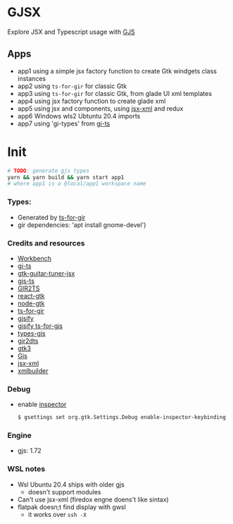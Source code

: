 # GJSX

Explore JSX and Typescript usage with [GJS](https://gjs.guide/)

## Apps

- app1
   using a simple jsx factory function to create Gtk windgets class instances
- app2
   using `ts-for-gir` for classic Gtk
- app3
   using `ts-for-gir` for classic Gtk, from glade UI xml templates
- app4
    using jsx factory function to create glade xml
- app5
    using jsx and components, using [jsx-xml](https://github.com/smmoosavi/jsx-xml) and redux 
- app6
    Windows wls2 Ubtuntu 20.4 imports
- app7
    using 'gi-types' from [gi-ts](https://github.com/gi-ts)


# Init

```bash
# TODO: generate gjs types
yarn && yarn build && yarn start app1
# where app1 is a @local/app1 workspace name
```
### Types:

- Generated by [ts-for-gir](https://github.com/sammydre/ts-for-gir)
- gir dependencies: 'apt install gnome-devel')

### Credits and resources

- [Workbench](https://github.com/sonnyp/Workbench)
- [gi-ts](https://github.com/gi-ts)
- [gtk-guitar-tuner-jsx](https://github.com/meghprkh/gtk-guitar-tuner-jsx)
- [gjs-ts](https://github.com/niagr/gjs-ts)
- [GIR2TS](https://github.com/niagr/GIR2TS)
- [react-gtk](https://github.com/silicon-hills/react-gtk)
- [node-gtk](https://github.com/romgrk/node-gtk)
- [ts-for-gir](https://github.com/sammydre/ts-for-gir)
- [gjsify](https://github.com/gjsify)
- [gjsify ts-for-gjs](https://github.com/gjsify/ts-for-gjs)
- [types-gjs](https://github.com/Gr3q/types-gjs)
- [gir2dts](https://github.com/darkoverlordofdata/gir2dts)
- [gtk3](https://docs.gtk.org/gtk3/)
- [Gjs](https://gjs.guide/)
- [jsx-xml](https://github.com/smmoosavi/jsx-xml)
- [xmlbuilder](https://github.com/oozcitak/xmlbuilder-js)

### Debug
- enable [inspector](https://wiki.gnome.org/action/show/Projects/GTK/Inspector)
    ```bash
    $ gsettings set org.gtk.Settings.Debug enable-inspector-keybinding true
    ```

### Engine
- gjs: 1.72

### WSL notes
  - Wsl Ubuntu 20.4 ships with older gjs
    - doesn't support modules
  - Can't use jsx-xml (firedox engne doens't like sintax)
  - flatpak doesn;t find display with gwsl
    - it works over ```ssh -X```
